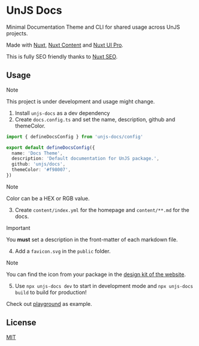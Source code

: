 # UnJS Docs

Minimal Documentation Theme and CLI for shared usage across UnJS projects.

Made with [Nuxt](https://nuxt.com/), [Nuxt Content](https://content.nuxt.com) and [Nuxt UI Pro](https://ui.nuxt.com/pro).

This is fully SEO friendly thanks to [Nuxt SEO](https://nuxtseo.com).

## Usage

> [!NOTE]
> This project is under development and usage might change.

1. Install `unjs-docs` as a dev dependency
2. Create `docs.config.ts` and set the name, description, github and themeColor.

```ts
import { defineDocsConfig } from 'unjs-docs/config'

export default defineDocsConfig({
  name: 'Docs Theme',
  description: 'Default documentation for UnJS package.',
  github: 'unjs/docs',
  themeColor: '#f98007',
})
```

> [!NOTE]
> Color can be a HEX or RGB value.

3. Create `content/index.yml` for the homepage and `content/**.md` for the docs.

> [!IMPORTANT]
> You **must** set a description in the front-matter of each markdown file.

4. Add a `favicon.svg` in the `public` folder.

> [!NOTE]
> You can find the icon from your package in the [design kit of the website](https://unjs.io/design-kit#package-logos).

5. Use `npx unjs-docs dev` to start in development mode and `npx unjs-docs build` to build for production!

Check out [playground](./playground/) as example.

## License

[MIT](./LICENSE)
